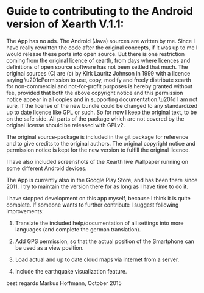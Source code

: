 Guide to contributing to the Android version of Xearth V.1.1:
=============================================================

The App has no ads. The Android (Java) sources are written by me. 
Since I have really rewritten the code after the original concepts, 
if it was up to me I would release these ports into open source. But there
is one restriction coming from the original licence of xearth, from days where 
licences and definitions of open source software has not been settled that much. 
The original sources (C) are (c) by Kirk Lauritz Johnson in
1999 with a licence saying \u201cPermission to use, copy, modify
and freely distribute xearth for non-commercial and not-for-profit purposes is
hereby granted without fee, provided that both the above copyright notice and
this permission notice appear in all copies and in supporting
documentation.\u201d I am not sure, if the license of the new bundle could be
changed to any standardized up to date licence like GPL or such. So for now
I keep the original text, to be on the safe side. All parts of the package
which are not covered by the original license should be released with GPLv2.

The original source-package is included in the git package for reference and to
give credits to the original authors. The original copyright notice and
permission notice is kept for the new version to fulfill the original licence.

I have also included screenshots of the Xearth live Wallpaper running on some
different Android devices.

The App is currently also in the Google Play Store, and has been there since
2011. I try to maintain the version there for as long as I have time to do it.


I have stopped development on this app myself, because I think it is quite
complete. If someone wants to further contribute I suggest following
improvements:

1. Translate the included help/documentation of all settings into more languages
(and complete the german translation).

2. Add GPS permission, so that the actual position of the Smartphone can be used
as a view position.

3. Load actual and up to date cloud maps via internet from a server.

4. Include the earthquake visualization feature.


best regards
Markus Hoffmann, October 2015
